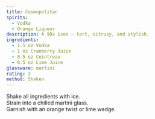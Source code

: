 ```yaml
---
title: Cosmopolitan
spirits:
  - Vodka
  - Orange Liqueur
description: A 90s icon — tart, citrusy, and stylish.
ingredients:
  - 1.5 oz Vodka
  - 1 oz Cranberry Juice
  - 0.5 oz Cointreau
  - 0.5 oz Lime Juice
glassware: martini
rating: 3
method: Shaken
---
```


Shake all ingredients with ice.  
Strain into a chilled martini glass.  
Garnish with an orange twist or lime wedge.
